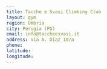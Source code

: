 ```yaml
---
title: Tacche e Svasi Climbing Club
layout: gym
region: Umbria
city: Perugia (PG)
email: info@taccheesvasi.it
address: Via A. Diaz 10/a
phone: 
latitude: 
longitude: 
---
```


